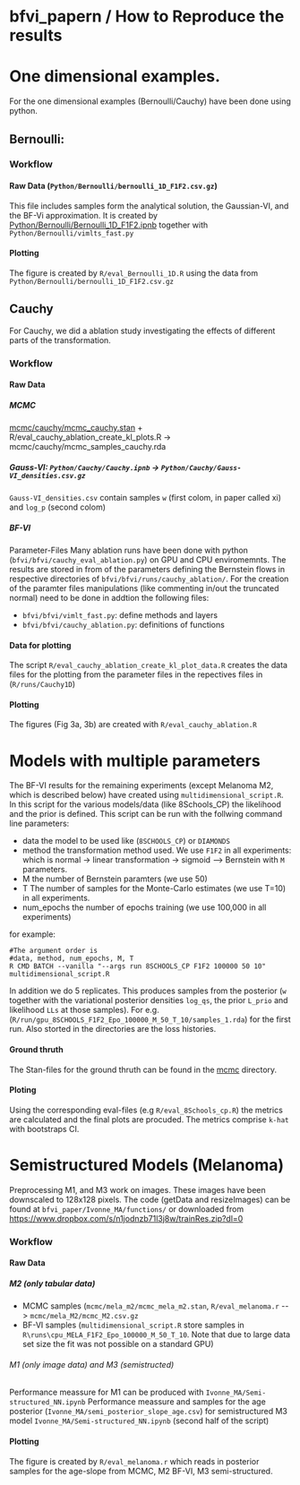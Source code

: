 # bfvi_papern / How to Reproduce the results

# One dimensional examples.
For the one dimensional examples (Bernoulli/Cauchy) have been done using python. 

## Bernoulli:
### Workflow
#### Raw Data (`Python/Bernoulli/bernoulli_1D_F1F2.csv.gz`)
This file includes samples form the analytical solution, the Gaussian-VI, and the BF-Vi approximation. It is created by [Python/Bernoulli/Bernoulli_1D_F1F2.ipnb](https://github.com/tensorchiefs/bfvi_paper/blob/main/Python/Bernoulli/Bernoulli_1D_F1F2.ipynb) together with `Python/Bernoulli/vimlts_fast.py`

#### Plotting
The figure is created by `R/eval_Bernoulli_1D.R` using the data from `Python/Bernoulli/bernoulli_1D_F1F2.csv.gz`

## Cauchy
For Cauchy, we did a ablation study investigating the effects of different parts of the transformation. 
### Workflow
#### Raw Data
##### MCMC 
[mcmc/cauchy/mcmc_cauchy.stan](https://github.com/tensorchiefs/bfvi_paper/blob/main/mcmc/cauchy/mcmc_cauchy.stan) + R/eval_cauchy_ablation_create_kl_plots.R -> mcmc/cauchy/mcmc_samples_cauchy.rda 

##### Gauss-VI: `Python/Cauchy/Cauchy.ipnb` → `Python/Cauchy/Gauss-VI_densities.csv.gz`
`Gauss-VI_densities.csv` contain samples `w` (first colom, in paper called xi) and `log_p` (second colom)

##### BF-VI
Parameter-Files 
Many ablation runs have been done with python (`bfvi/bfvi/cauchy_eval_ablation.py`) on GPU and CPU enviromemnts. The results are stored in from of the parameters defining the Bernstein flows in respective directories of `bfvi/bfvi/runs/cauchy_ablation/`. For the creation of the paramter files manipulations (like commenting in/out the truncated normal) need to be done in addtion the following files:

* `bfvi/bfvi/vimlt_fast.py`: define methods and layers
* `bfvi/bfvi/cauchy_ablation.py`: definitions of functions

#### Data for plotting
The script `R/eval_cauchy_ablation_create_kl_plot_data.R` creates the data files for the plotting from the parameter files in the repectives files in (`R/runs/Cauchy1D`)

#### Plotting
The figures (Fig 3a, 3b)  are created with  `R/eval_cauchy_ablation.R`

# Models with multiple parameters
The BF-VI results for the remaining experiments (except Melanoma M2, which is described below) have created using `multidimensional_script.R`. In this script for the various models/data (like 8Schools_CP) the likelihood and the prior is defined. This script can be run with the follwing command line parameters:

* data the model to be used like (`8SCHOOLS_CP`) or `DIAMONDS`
* method the transformation method used. We use `F1F2` in all experiments: which is normal -> linear transformation -> sigmoid --> Bernstein with `M` parameters. 
* M the number of Bernstein paramters (we use 50) 
* T The number of samples for the Monte-Carlo estimates (we use T=10) in all experiments.
* num_epochs the number of epochs training (we use 100,000 in all experiments)

for example:
```
#The argument order is 
#data, method, num_epochs, M, T
R CMD BATCH --vanilla "--args run 8SCHOOLS_CP F1F2 100000 50 10" multidimensional_script.R
```
In addition we do 5 replicates. This produces samples from the posterior (`w` together with the variational posterior densities `log_qs`, the prior `L_prio` and likelihood `LLs` at those samples). For e.g. (`R/run/gpu_8SCHOOLS_F1F2_Epo_100000_M_50_T_10/samples_1.rda`) for the first run. Also storted in the directories are the loss histories. 

#### Ground thruth
The Stan-files for the ground thruth can be found in the [mcmc](https://github.com/tensorchiefs/bfvi_paper/tree/main/mcmc) directory.

#### Ploting
Using the corresponding eval-files (e.g `R/eval_8Schools_cp.R`) the metrics are calculated and the final plots are procuded. The metrics comprise `k-hat` with bootstraps CI. 

# Semistructured Models (Melanoma)
Preprocessing M1, and M3 work on images. These images have been downscaled to 128x128 pixels. The code (getData and resizeImages) can be found at `bfvi_paper/Ivonne_MA/functions/` or downloaded from https://www.dropbox.com/s/n1jodnzb71l3j8w/trainRes.zip?dl=0 

### Workflow
#### Raw Data 

##### M2 (only tabular data)
* MCMC samples (`mcmc/mela_m2/mcmc_mela_m2.stan`, `R/eval_melanoma.r` --> `mcmc/mela_M2/mcmc_M2.csv.gz`
* BF-VI samples (`multidimensional_script.R` store samples in `R\runs\cpu_MELA_F1F2_Epo_100000_M_50_T_10`. Note that due to large data set size the fit was not possible on a standard GPU) 

###### M1 (only image data) and M3 (semistructed) 
Performance meassure for M1 can be produced with `Ivonne_MA/Semi-structured_NN.ipynb`
Performance meassure and samples for the age posterior (`Ivonne_MA/semi_posterior_slope_age.csv`) for semistructured M3 model `Ivonne_MA/Semi-structured_NN.ipynb` (second half of the script)

#### Plotting
The figure is created by `R/eval_melanoma.r` which reads in posterior samples for the age-slope from MCMC, M2 BF-VI, M3 semi-structured.



